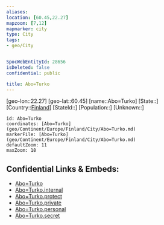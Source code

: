 ```yaml
---
aliases: 
location: [60.45,22.27]
mapzoom: [7,12] 
mapmarker: city 
type: City
tags:
- geo/City


SpocWebEntityId: 28656
isDeleted: false
confidential: public

title: Abo=Turko
---
```

[geo-lon::22.27]
[geo-lat::60.45]
[name::Abo=Turko]
[State::]
[Country::[Finland](geo/Continent/Europe/Finland.md)]
[StateId::]
[Population::]
[Unknown::]


```leaflet
id: Abo=Turko
coordinates: [Abo=Turko](geo/Continent/Europe/Finland/City/Abo=Turko.md)
markerFile: [Abo=Turko](geo/Continent/Europe/Finland/City/Abo=Turko.md)
defaultZoom: 11 
maxZoom: 18
```


## Confidential Links & Embeds: 
- [Abo=Turko](../../../../../../_public/geo/Continent/Europe/Finland/City/Abo=Turko.md) 
- [Abo=Turko.internal](../../../../../../_internal/geo/Continent/Europe/Finland/City/Abo=Turko.internal.md) 
- [Abo=Turko.protect](../../../../../../_protect/geo/Continent/Europe/Finland/City/Abo=Turko.protect.md) 
- [Abo=Turko.private](../../../../../../_private/geo/Continent/Europe/Finland/City/Abo=Turko.private.md) 
- [Abo=Turko.personal](../../../../../../_personal/geo/Continent/Europe/Finland/City/Abo=Turko.personal.md) 
- [Abo=Turko.secret](../../../../../../_secret/geo/Continent/Europe/Finland/City/Abo=Turko.secret.md) 

